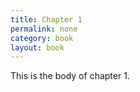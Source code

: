 ```yaml
---
title: Chapter 1
permalink: none
category: book
layout: book
---
```


This is the body of chapter 1.
